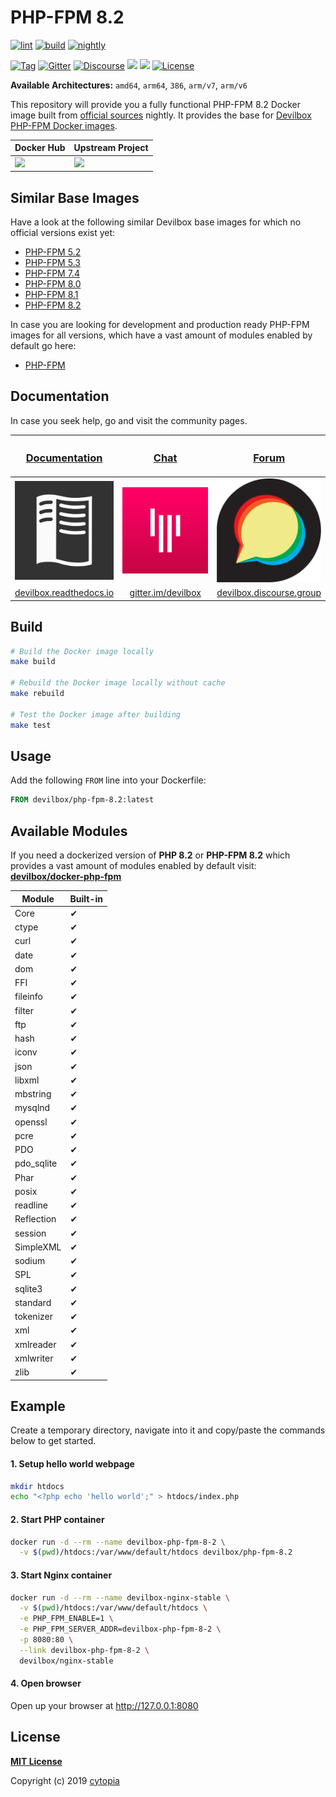 # PHP-FPM 8.2

[![lint](https://github.com/devilbox/docker-php-fpm-8.2/workflows/lint/badge.svg)](https://github.com/devilbox/docker-php-fpm-8.2/actions?query=workflow%3Alint)
[![build](https://github.com/devilbox/docker-php-fpm-8.2/workflows/build/badge.svg)](https://github.com/devilbox/docker-php-fpm-8.2/actions?query=workflow%3Abuild)
[![nightly](https://github.com/devilbox/docker-php-fpm-8.2/workflows/nightly/badge.svg)](https://github.com/devilbox/docker-php-fpm-8.2/actions?query=workflow%3Anightly)

[![Tag](https://img.shields.io/github/tag/devilbox/docker-php-fpm-8.2.svg)](https://github.com/devilbox/docker-php-fpm-8.2/releases)
[![Gitter](https://badges.gitter.im/devilbox/Lobby.svg)](https://gitter.im/devilbox/Lobby?utm_source=badge&utm_medium=badge&utm_campaign=pr-badge&utm_content=badge)
[![Discourse](https://img.shields.io/discourse/https/devilbox.discourse.group/status.svg?colorB=%234CB697)](https://devilbox.discourse.group)
[![](https://images.microbadger.com/badges/version/devilbox/php-fpm-8.2.svg)](https://microbadger.com/images/devilbox/php-fpm-8.2 "php-fpm-8.2")
[![](https://images.microbadger.com/badges/image/devilbox/php-fpm-8.2.svg)](https://microbadger.com/images/devilbox/php-fpm-8.2 "php-fpm-8.2")
[![License](https://img.shields.io/badge/license-MIT-%233DA639.svg)](https://opensource.org/licenses/MIT)

**Available Architectures:**  `amd64`, `arm64`, `386`, `arm/v7`, `arm/v6`

This repository will provide you a fully functional PHP-FPM 8.2 Docker image built from [official sources](https://github.com/php/php-src) nightly. It provides the base for [Devilbox PHP-FPM Docker images](https://github.com/devilbox/docker-php-fpm).

| Docker Hub | Upstream Project |
|------------|------------------|
| <a href="https://hub.docker.com/r/devilbox/php-fpm-8.2"><img height="82px" src="http://dockeri.co/image/devilbox/php-fpm-8.2" /></a> | <a href="https://github.com/cytopia/devilbox" ><img height="82px" src="https://raw.githubusercontent.com/devilbox/artwork/master/submissions_banner/cytopia/01/png/banner_256_trans.png" /></a> |

## Similar Base Images

Have a look at the following similar Devilbox base images for which no official versions exist yet:

* [PHP-FPM 5.2](https://github.com/devilbox/docker-php-fpm-5.2)
* [PHP-FPM 5.3](https://github.com/devilbox/docker-php-fpm-5.3)
* [PHP-FPM 7.4](https://github.com/devilbox/docker-php-fpm-7.4)
* [PHP-FPM 8.0](https://github.com/devilbox/docker-php-fpm-8.0)
* [PHP-FPM 8.1](https://github.com/devilbox/docker-php-fpm-8.1)
* [PHP-FPM 8.2](https://github.com/devilbox/docker-php-fpm-8.2)

In case you are looking for development and production ready PHP-FPM images for all versions,
which have a vast amount of modules enabled by default go here:

* [PHP-FPM](https://github.com/devilbox/docker-php-fpm)

## Documentation

In case you seek help, go and visit the community pages.

<table width="100%" style="width:100%; display:table;">
 <thead>
  <tr>
   <th width="33%" style="width:33%;"><h3><a target="_blank" href="https://devilbox.readthedocs.io">Documentation</a></h3></th>
   <th width="33%" style="width:33%;"><h3><a target="_blank" href="https://gitter.im/devilbox/Lobby">Chat</a></h3></th>
   <th width="33%" style="width:33%;"><h3><a target="_blank" href="https://devilbox.discourse.group">Forum</a></h3></th>
  </tr>
 </thead>
 <tbody style="vertical-align: middle; text-align: center;">
  <tr>
   <td>
    <a target="_blank" href="https://devilbox.readthedocs.io">
     <img title="Documentation" name="Documentation" src="https://raw.githubusercontent.com/cytopia/icons/master/400x400/readthedocs.png" />
    </a>
   </td>
   <td>
    <a target="_blank" href="https://gitter.im/devilbox/Lobby">
     <img title="Chat on Gitter" name="Chat on Gitter" src="https://raw.githubusercontent.com/cytopia/icons/master/400x400/gitter.png" />
    </a>
   </td>
   <td>
    <a target="_blank" href="https://devilbox.discourse.group">
     <img title="Devilbox Forums" name="Forum" src="https://raw.githubusercontent.com/cytopia/icons/master/400x400/discourse.png" />
    </a>
   </td>
  </tr>
  <tr>
  <td><a target="_blank" href="https://devilbox.readthedocs.io">devilbox.readthedocs.io</a></td>
  <td><a target="_blank" href="https://gitter.im/devilbox/Lobby">gitter.im/devilbox</a></td>
  <td><a target="_blank" href="https://devilbox.discourse.group">devilbox.discourse.group</a></td>
  </tr>
 </tbody>
</table>

## Build

```bash
# Build the Docker image locally
make build

# Rebuild the Docker image locally without cache
make rebuild

# Test the Docker image after building
make test
```

## Usage

Add the following `FROM` line into your Dockerfile:

```dockerfile
FROM devilbox/php-fpm-8.2:latest
```

## Available Modules

If you need a dockerized version of **PHP 8.2** or **PHP-FPM 8.2** which provides a vast amount of
modules enabled by default visit: **[devilbox/docker-php-fpm](https://github.com/devilbox/docker-php-fpm)**

<!-- modules -->
| Module       | Built-in  |
|--------------|-----------|
| Core         | ✔         |
| ctype        | ✔         |
| curl         | ✔         |
| date         | ✔         |
| dom          | ✔         |
| FFI          | ✔         |
| fileinfo     | ✔         |
| filter       | ✔         |
| ftp          | ✔         |
| hash         | ✔         |
| iconv        | ✔         |
| json         | ✔         |
| libxml       | ✔         |
| mbstring     | ✔         |
| mysqlnd      | ✔         |
| openssl      | ✔         |
| pcre         | ✔         |
| PDO          | ✔         |
| pdo_sqlite   | ✔         |
| Phar         | ✔         |
| posix        | ✔         |
| readline     | ✔         |
| Reflection   | ✔         |
| session      | ✔         |
| SimpleXML    | ✔         |
| sodium       | ✔         |
| SPL          | ✔         |
| sqlite3      | ✔         |
| standard     | ✔         |
| tokenizer    | ✔         |
| xml          | ✔         |
| xmlreader    | ✔         |
| xmlwriter    | ✔         |
| zlib         | ✔         |
<!-- /modules -->

## Example

Create a temporary directory, navigate into it and copy/paste the commands below to get started.

#### 1. Setup hello world webpage
```bash
mkdir htdocs
echo "<?php echo 'hello world';" > htdocs/index.php
```

#### 2. Start PHP container
```bash
docker run -d --rm --name devilbox-php-fpm-8-2 \
  -v $(pwd)/htdocs:/var/www/default/htdocs devilbox/php-fpm-8.2
```

#### 3. Start Nginx container
```bash
docker run -d --rm --name devilbox-nginx-stable \
  -v $(pwd)/htdocs:/var/www/default/htdocs \
  -e PHP_FPM_ENABLE=1 \
  -e PHP_FPM_SERVER_ADDR=devilbox-php-fpm-8-2 \
  -p 8080:80 \
  --link devilbox-php-fpm-8-2 \
  devilbox/nginx-stable
```

#### 4. Open browser

Open up your browser at http://127.0.0.1:8080

## License

**[MIT License](LICENSE)**

Copyright (c) 2019 [cytopia](https://github.com/cytopia)
